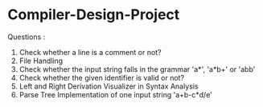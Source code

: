 # Compiler-Design-Project

Questions : 


1. Check whether a line is a comment or not?
2. File Handling
3. Check whether the input string falls in the grammar 'a*', 'a*b+' or 'abb'
4. Check whether the given identifier is valid or not?
5. Left and Right Derivation Visualizer in Syntax Analysis
6. Parse Tree Implementation of one input string 'a+b-c*d/e'
